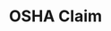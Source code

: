 ---
title: OSHA Claim
layout: process
exit: https://www.osha.gov/pls/osha7/eComplaintForm.html
header: File a Complaint with OSHA

before-you-file-markup: "<p>If you have been punished or retaliated against for exercising your rights under the OSH Act, you must file a complaint with OSHA within 30 days of the alleged reprisal.</p>"

steps:
  - { text: "Click on the file button below to start.", img: "assets/img/icons/steps/Pencil_Icon.png" }
  - { text: "By checking the electronic signature box and submitting, this submits a formal complaint and your complaint is assigned to a compliance officer who will conduct an onsite inspection.", img: "assets/img/icons/steps/LegalForm_Icon.png" }
  - { text: "You can also submit an non-formal complaint by calling. In non-formal complaints, the employer will be notified of the allegation and an investigation will begin through OSHA’s phone/fax process.", img: "assets/img/icons/steps/Check_Icon.png" }
  - { text: "We will conduct an investigation and we’ll share our findings with you.", img: "assets/img/icons/steps/Gavel_Icon.png" }

here-to-help:
  - All services are free and confidential, whether you are documented or not.
  - Please remember that your employer cannot terminate you or in any other manner discriminate against you for filing a complaint with OSHA.

  
---